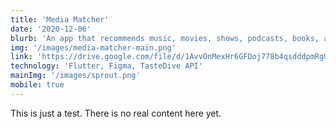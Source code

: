 ```yaml
---
title: 'Media Matcher'
date: '2020-12-06'
blurb: 'An app that recommends music, movies, shows, podcasts, books, authors, and/or games that a user might enjoy based on their own interests.'
img: '/images/media-matcher-main.png'
link: 'https://drive.google.com/file/d/1AvvOnMexHr6GFDoj778b4qsdddpmRgUQ/view?usp=sharing'
technology: 'Flutter, Figma, TasteDive API'
mainImg: '/images/sprout.png'
mobile: true
---
```


This is just a test. There is no real content here yet.